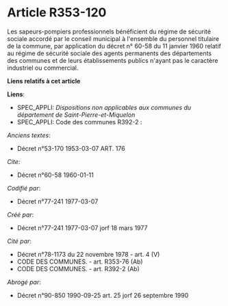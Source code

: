# Article R353-120

Les sapeurs-pompiers professionnels bénéficient du régime de sécurité sociale accordé par le conseil municipal à l'ensemble
du personnel titulaire de la commune, par application du décret n° 60-58 du 11 janvier 1960 relatif au régime de sécurité
sociale des agents permanents des départements des communes et de leurs établissements publics n'ayant pas le caractère
industriel ou commercial.

**Liens relatifs à cet article**

**Liens**:

  - SPEC_APPLI: *Dispositions non applicables aux communes du département de Saint-Pierre-et-Miquelon*
  - SPEC_APPLI: Code des communes R392-2 :

_Anciens textes_:

  - Décret n°53-170 1953-03-07 ART. 176

_Cite_:

  - Décret n°60-58 1960-01-11

_Codifié par_:

  - Décret n°77-241 1977-03-07

_Créé par_:

  - Décret n°77-241 1977-03-07 jorf 18 mars 1977

_Cité par_:

  - Décret n°78-1173 du 22 novembre 1978 - art. 4 (V)
  - CODE DES COMMUNES. - art. R353-76 (Ab)
  - CODE DES COMMUNES. - art. R392-2 (Ab)

_Abrogé par_:

  - Décret n°90-850 1990-09-25 art. 25 jorf 26 septembre 1990

